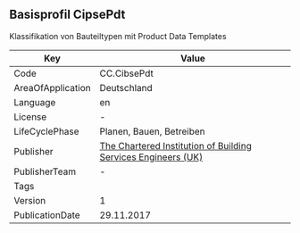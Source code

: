 ## Basisprofil CipsePdt
Klassifikation von  Bauteiltypen mit Product Data Templates

Key | Value |
--|--|
Code | CC.CibsePdt |  
AreaOfApplication | Deutschland |  
Language | en |  
License | - |  
LifeCyclePhase | Planen, Bauen, Betreiben |  
Publisher | [The Chartered Institution of Building Services Engineers (UK)](https://www.cibse.org/about-cibse/what-we-do) |  
PublisherTeam | - |  
Tags |  |  
Version | 1 |  
PublicationDate | 29.11.2017 |  
